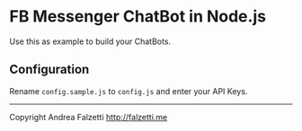 # FB Messenger ChatBot in Node.js

Use this as example to build your ChatBots.

## Configuration

Rename `config.sample.js` to `config.js` and enter your API Keys.

------

Copyright Andrea Falzetti http://falzetti.me
